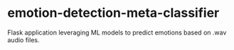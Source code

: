 # emotion-detection-meta-classifier
Flask application leveraging ML models to predict emotions based on .wav audio files. 

